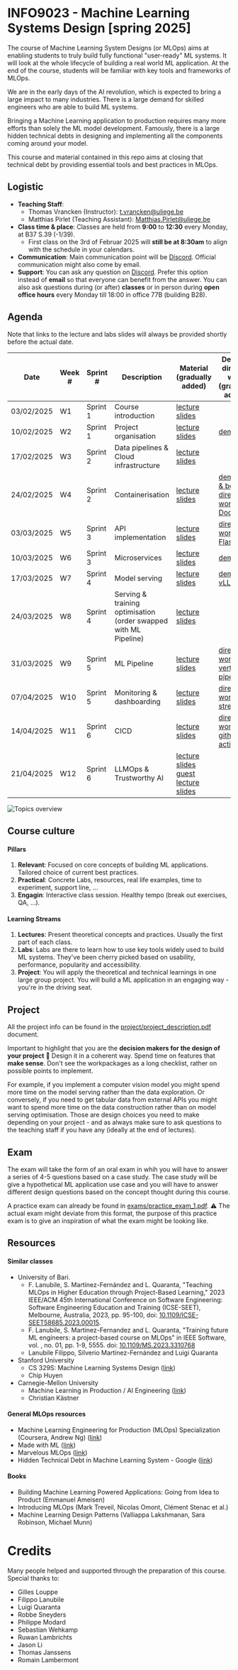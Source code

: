 # INFO9023 - Machine Learning Systems Design [spring 2025]

The course of Machine Learning System Designs (or MLOps) aims at enabling students to truly build fully functional "user-ready" ML systems. It will look at the whole lifecycle of building a real world ML application. At the end of the course, students will be familiar with key tools and frameworks of MLOps.

We are in the early days of the AI revolution, which is expected to bring a large impact to many industries. There is a large demand for skilled engineers who are able to build ML systems.

Bringing a Machine Learning application to production requires many more efforts than solely the ML model development. Famously, there is a large hidden technical debts in designing and implementing all the components coming around your model.

This course and material contained in this repo aims at closing that technical debt by providing essential tools and best practices in MLOps.

## Logistic
- **Teaching Staff**: 
  - Thomas Vrancken (Instructor): t.vrancken@uliege.be
  - Matthias Pirlet (Teaching Assistant): Matthias.Pirlet@uliege.be 
- **Class time & place**: Classes are held from **9:00** to **12:30** every Monday, at B37 S.39 (-1/39).
  - First class on the 3rd of Februar 2025 will **still be at 8:30am** to align with the schedule in your calendars. 
- **Communication**: Main communication point will be [Discord](https://discord.gg/kY6B3cchkr). Official communication might also come by email.
- **Support**: You can ask any question on [Discord](https://discord.gg/kY6B3cchkr). Prefer this option instead of **email** so that everyone can benefit from the answer. You can also ask questions during (or after) **classes** or in person during **open office hours** every Monday till 18:00 in office 77B (building B28).

## Agenda

Note that links to the lecture and labs slides will always be provided shortly before the actual date.

| Date       | Week #     | Sprint #       | Description       | Material (gradually added)      | Demo or directed work (gradually added) |
|------------|------------|----------------|-------------------|---------------------------------|------------------------|
| 03/02/2025 | W1  | Sprint 1 | Course introduction | [lecture slides](lectures/01_course_introduction.pdf)  | |
| 10/02/2025 | W2  | Sprint 1 | Project organisation | [lecture slides](lectures/02_project_organisation.pdf)  | [demo git](demos/01_git/README.md) | 
| 17/02/2025 | W3  | Sprint 2 | Data pipelines & Cloud infrastructure | [lecture slides](lectures/03_data_pipelines_&_cloud_infrastructure.pdf) |
| 24/02/2025 | W4  | Sprint 2 | Containerisation | [lecture slides](lectures/04_containerisation.pdf) | [demo gcs & bq](demos/02_gcs_bq/README.md) [directed work Docker](directed_work/01_docker/README.md)|
| 03/03/2025 | W5  | Sprint 3 | API implementation | [lecture slides](lectures/05_API_implementation.pdf) | [directed work Flask](directed_work/02_flask/README.md) |
| 10/03/2025 | W6  | Sprint 3 | Microservices  | [lecture slides](lectures/06_microservices.pdf) | [demo k8s](demos/03_kubernetes/) |
| 17/03/2025 | W7  | Sprint 4 | Model serving | [lecture slides](lectures/07_model_serving.pdf) | [demo vLLM](demos/04_vllm/) |
| 24/03/2025 | W8  | Sprint 4 | Serving & training optimisation (order swapped with ML Pipeline) | [lecture slides](lectures/08_serving_and_training_optimisation.pdf) |
| 31/03/2025 | W9  | Sprint 5 | ML Pipeline | [lecture slides](lectures/09_model_pipeline.pdf) | [directed work vertex pipeline](directed_work/04_vertex) | 
| 07/04/2025 | W10 | Sprint 5 | Monitoring & dashboarding | [lecture slides](lectures/10_monitoring_and_dashboarding.pdf) | [directed work streamlit](directed_work/05_streamlit) | 
| 14/04/2025 | W11 | Sprint 6 | CICD | [lecture slides](lectures/11_cicd.pdf) | [directed work github actions](directed_work/06_github_actions) |
| 21/04/2025 | W12 | Sprint 6 | LLMOps & Trustworthy AI | [lecture slides](lectures/12_llmops_and_trusworthy_ai.pdf) [guest lecture slides](lectures/12_guest_lecture_llmops_sagacify.pdf)|

![Topics overview](figures/classes_overview.png)

## Course culture

#### Pillars
1. **Relevant**: Focused on core concepts of building ML applications. Tailored choice of current best practices.
2. **Practical**: Concrete Labs, resources, real life examples, time to experiment, support line, …
3. **Engagin**: Interactive class session. Healthy tempo (break out exercises, QA, …). 

#### Learning Streams
1. **Lectures**: Present theoretical concepts and practices. Usually the first part of each class.
2. **Labs**: Labs are there to learn how to use key tools widely used to build ML systems. They've been cherry picked based on usability, performance, popularity and accessibility. 
3. **Project**: You will apply the theoretical and technical learnings in one large group project. You will build a ML application in an engaging way - you're in the driving seat.

## Project 

All the project info can be found in the [project/project_description.pdf](project/project_description.pdf) document.

Important to highlight that you are the **decision makers for the design of your project** :open_hands: Design it in a coherent way. Spend time on features that **make sense**. Don't see the workpackages as a long checklist, rather on possible points to implement.

For example, if you implement a computer vision model you might spend more time on the model serving rather than the data exploration. Or conversely, if you need to get tabular data from external APIs you might want to spend more time on the data construction rather than on model serving optimisation. Those are design choices you need to make depending on your project - and as always make sure to ask questions to the teaching staff if you have any (ideally at the end of lectures).  

## Exam 

The exam will take the form of an oral exam in whih you will have to answer a series of 4-5 questions based on a case study. The case study will be give a hypothetical ML application use case and you will have to answer different design questions based on the concept thought during this course.

A practice exam can already be found in [exams/practice_exam_1.pdf](exams/practice_exam_1.pdf). :warning: The actual exam might deviate from this format, the purpose of this practice exam is to give an inspiration of what the exam might be looking like.

## Resources

#### Similar classes
- University of Bari.
  - F. Lanubile, S. Martínez-Fernández and L. Quaranta, "Teaching MLOps in Higher Education through Project-Based Learning," 2023 IEEE/ACM 45th International Conference on Software Engineering: Software Engineering Education and Training (ICSE-SEET), Melbourne, Australia, 2023, pp. 95-100, doi: [10.1109/ICSE-SEET58685.2023.00015](https://ieeexplore.ieee.org/document/10172734).
  - F. Lanubile, S. Martinez-Fernandez and L. Quaranta, "Training future ML engineers: a project-based course on MLOps" in IEEE Software, vol. , no. 01, pp. 1-9, 5555.
doi: [10.1109/MS.2023.3310768](https://www.computer.org/csdl/magazine/so/2024/02/10243109/1QfhWPYvSYU)
  - Lanubile Filippo, Silverio Martínez-Fernández and Luigi Quaranta
- Stanford University
  - CS 329S: Machine Learning Systems Design ([link](https://stanford-cs329s.github.io/))
  - Chip Huyen
- Carnegie-Mellon University
  - Machine Learning in Production / AI Engineering ([link](https://ckaestne.github.io/seai/)) 
  - Christian Kästner

#### General MLOps resources
- Machine Learning Engineering for Production (MLOps) Specialization (Coursera, Andrew Ng) ([link](https://www.coursera.org/specializations/machine-learning-engineering-for-production-mlops?utm_campaign=video-youtube-mlops-video-series&utm_medium=institutions&utm_source=deeplearning-ai))
- Made with ML ([link](https://madewithml.com/))
- Marvelous MLOps ([link](https://marvelousmlops.substack.com/))
- Hidden Technical Debt in Machine Learning System - Google ([link](https://proceedings.neurips.cc/paper_files/paper/2015/file/86df7dcfd896fcaf2674f757a2463eba-Paper.pdf))

#### Books
- Building Machine Learning Powered Applications: Going from Idea to Product (Emmanuel Ameisen)
- Introducing MLOps (Mark Treveil, Nicolas Omont, Clément Stenac et al.)
- Machine Learning Design Patterns (Valliappa Lakshmanan, Sara Robinson, Michael Munn)

# Credits

Many people helped and supported through the preparation of this course. Special thanks to:
- Gilles Louppe
- Filippo Lanubile
- Luigi Quaranta
- Robbe Sneyders
- Philippe Modard
- Sebastian Wehkamp
- Ruwan Lambrichts
- Jason Li
- Thomas Janssens
- Romain Lambermont
